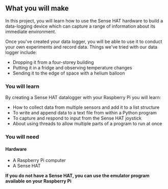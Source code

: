 ## What you will make

In this project, you will learn how to use the Sense HAT hardware to build a data-logging device which can capture a range of information about its immediate environment.

Once you've created your data logger, you will be able to use it to conduct your own experiments and record data. Things we've tried with our data logger include:

- Dropping it from a four-storey building
- Putting it in a fridge and observing temperature changes
- Sending it to the edge of space with a helium balloon

### You will learn
By creating a Sense HAT datalogger with your Raspberry Pi you will learn:

- How to collect data from multiple sensors and add it to a list structure
- To write and append data to a text file from within a Python program
- To capture and respond to input from the Sense HAT joystick
- About using threads to allow multiple parts of a program to run at once

### You will need

#### Hardware

- A Raspberry Pi computer
- A Sense HAT

**If you do not have a Sense HAT, you can use the emulator program available on your Raspberry Pi**
